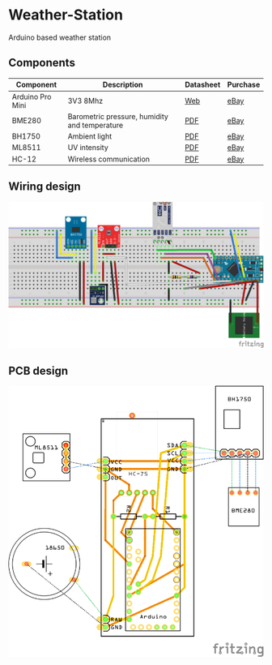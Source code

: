 # Weather-Station
Arduino based weather station


## Components

| Component | Description | Datasheet | Purchase |
|---|---|---|---|
| Arduino Pro Mini | 3V3 8Mhz | [Web](https://store.arduino.cc/arduino-pro-mini) | [eBay](https://www.ebay.es/itm/2PCS-Pro-Mini-atmega328-3-3V-8M-board-Replace-ATmega128-Arduino-Compatible-Nano/201079705361)|
| BME280 | Barometric pressure, humidity and temperature | [PDF](https://cdn-shop.adafruit.com/datasheets/BST-BME280_DS001-10.pdf)| [eBay](https://www.ebay.es/itm/Breakout-Temperature-Humidity-Barometric-Pressure-BME280-Digital-Sensor-Modul-I2/392645861291)|
| BH1750 | Ambient light | [PDF](https://www.mouser.com/datasheet/2/348/bh1750fvi-e-186247.pdf) | [eBay](https://www.ebay.es/itm/GY30-BH1750FVI-Digital-Light-intensity-Sensor-Module-For-Arduino-3V-5V-Power/201993327268) |
| ML8511 | UV intensity|  [PDF](https://cdn.sparkfun.com/datasheets/Sensors/LightImaging/ML8511_3-8-13.pdf) | [eBay](https://www.ebay.es/itm/ML8511-UVB-UV-Rays-Sensor-Breakout-UV-Light-Sensor-Analog-Output-for-Arduino/400936528899)
| HC-12 | Wireless communication | [PDF](https://www.elecrow.com/download/HC-12.pdf) | [eBay](https://www.ebay.es/itm/433Mhz-HC-12-SI4463-Wireless-Serial-Port-Module-1000m-Replace-Bluetooth-TOP/401051275954) |

## Wiring design

![Design](Station_bb.png)


## PCB design

![Design](Station_pcb.png)
